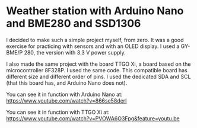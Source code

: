 # Weather station with Arduino Nano and BME280 and SSD1306

I decided to make such a simple project myself, from zero. It was a good exercise for practicing with sensors and with an OLED display. I used a GY-BME/P 280, the version with 3.3 V power supply.

I also made the same project with the board TTGO Xi, a board based on the microcontroller 8F328P. I used the same code. This compatible board has different size and different order of pins. I used the dedicated SDA and SCL (that this board has, and Arduino Nano does not).

You can see it in function with Arduino Nano at: https://www.youtube.com/watch?v=866se58derI

You can see it in function with TTGO Xi at: https://www.youtube.com/watch?v=PVOWA6O3Fpg&feature=youtu.be
